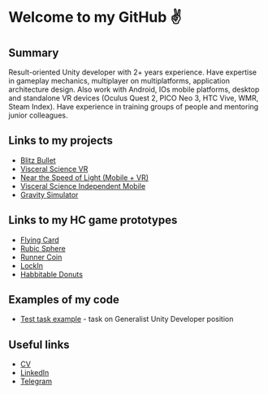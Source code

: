 # Welcome to my GitHub ✌

## Summary
Result-oriented Unity developer with 2+ years experience. Have expertise in
gameplay mechanics, multiplayer on multiplatforms, application architecture design.
Also work with Android, IOs mobile platforms, desktop and standalone VR devices
(Oculus Quest 2, PICO Neo 3, HTC Vive, WMR, Steam Index). Have experience in
training groups of people and mentoring junior colleagues.

## Links to my projects
* [Blitz Bullet](https://play.google.com/store/apps/details?id=com.iridescent.BlitzBullet&hl=en_US&gl=US)
* [Visceral Science VR](https://abelanavr.com/visceral-science)
* [Near the Speed of Light (Mobile + VR)](https://apps.apple.com/us/app/near-the-speed-of-light/id1580101816)
* [Visceral Science Independent Mobile](https://play.google.com/store/apps/details?id=com.abelanavr.visceralsciencear&hl=en_US&gl=US)
* [Gravity Simulator](https://www.facebook.com/abelanavr/videos/1506972989803097)

## Links to my HC game prototypes
* [Flying Card](https://youtube.com/shorts/6acC_psT24g)
* [Rubic Sphere](https://youtube.com/shorts/krmjKxz_AGg)
* [Runner Coin](https://youtube.com/shorts/LVGnvpaQ0NY)
* [LockIn](https://youtube.com/shorts/ixzLjJ7w8xY)
* [Habbitable Donuts](https://youtube.com/shorts/VfK3BYi_XLU)

## Examples of my code
* [Test task example](https://github.com/NooBiTTo/TestTaskExample) - task on Generalist Unity Developer position

## Useful links

- [CV](https://github.com/NooBiTTo/CV/blob/main/Unity_Developer_Aliaksandr_Kanonik.pdf)
- [LinkedIn](https://www.linkedin.com/in/aliaksandr-kanonik-525959195/)
- [Telegram](https://t.me/aleksandrkanonik)
